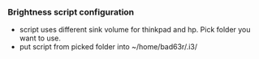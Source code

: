### Brightness script configuration

* script uses different sink volume for thinkpad and hp. Pick folder you want to use.
* put script from picked folder into ~/home/bad63r/.i3/
